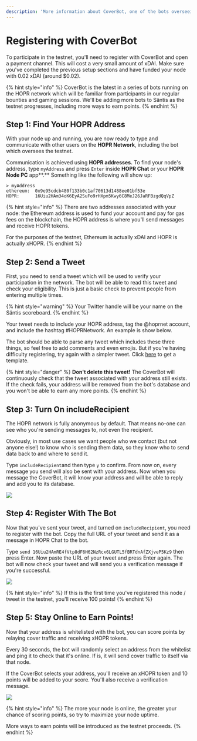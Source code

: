 ```yaml
---
description: 'More information about CoverBot, one of the bots overseeing the Säntis testnet'
---
```


# Registering with CoverBot

To participate in the testnet, you'll need to register with CoverBot and open a payment channel. This will cost a very small amount of xDAI. Make sure you've completed the previous setup sections and have funded your node with 0.02 xDAI \(around \$0.02\).

{% hint style="info" %}
CoverBot is the latest in a series of bots running on the HOPR network which will be familiar from participants in our regular bounties and gaming sessions. We'll be adding more bots to Säntis as the testnet progresses, including more ways to earn points.
{% endhint %}

## Step 1: Find Your HOPR Address

With your node up and running, you are now ready to type and communicate with other users on the **HOPR Network**, including the bot which oversees the testnet.

Communication is achieved using **HOPR addresses.** To find your node's address, type `myAddress` and press `Enter` inside **HOPR Chat** or your **HOPR Node PC** app**.** Something like the following will show up:

```text
> myAddress
ethereum:  0x9e95cdcb480f133b0c1af70613d1488ee01bf53e
HOPR:      16Uiu2HAm34oK6EyA2SuFo9rHXpm5Kwy6C8MeJ26JaRFBzgdQqVpZ
```

{% hint style="info" %}
There are two addresses associated with your node: the Ethereum address is used to fund your account and pay for gas fees on the blockchain, the HOPR address is where you'll send messages and receive HOPR tokens.

For the purposes of the testnet, Ethereum is actually xDAI and HOPR is actually xHOPR.
{% endhint %}

## Step 2: Send a Tweet

First, you need to send a tweet which will be used to verify your participation in the network. The bot will be able to read this tweet and check your eligibility. This is just a basic check to prevent people from entering multiple times.

{% hint style="warning" %}
Your Twitter handle will be your name on the Säntis scoreboard.
{% endhint %}

Your tweet needs to include your HOPR address, tag the @hoprnet account, and include the hashtag \#HOPRNetwork. An example is show below.

The bot should be able to parse any tweet which includes these three things, so feel free to add comments and even emojis. But if you're having difficulty registering, try again with a simpler tweet. Click [here](https://twitter.com/intent/tweet?original_referer=https%3A%2F%2Fsaentis.hoprnet.org%2F&ref_src=twsrc%5Etfw&related=hoprnet&text=Signing%20up%20to%20earn%20%24HOPR%20on%20the%20%23HOPRnetwork.%20My%20%40hoprnet%20address%20is%3A%20&tw_p=tweetbutton) to get a template.

{% hint style="danger" %}
**Don't delete this tweet!** The CoverBot will continuously check that the tweet associated with your address still exists. If the check fails, your address will be removed from the bot's database and you won't be able to earn any more points.
{% endhint %}

## Step 3: Turn On includeRecipient

The HOPR network is fully anonymous by default. That means no-one can see who you're sending messages to, not even the recipient.

Obviously, in most use cases we want people who we contact \(but not anyone else!\) to know who is sending them data, so they know who to send data back to and where to send it.

Type `includeRecipient`and then type `y` to confirm. From now on, every message you send will also be sent with your address. Now when you message the CoverBot, it will know your address and will be able to reply and add you to its database.

![](../../.gitbook/assets/include-recipient.png)

## Step 4: Register With The Bot

Now that you've sent your tweet, and turned on `includeRecipient`, you need to register with the bot. Copy the full URL of your tweet and send it as a message in HOPR Chat to the bot.

Type `send 16Uiu2HAmRE4fVtp8dF6H62NzRcx6LGUTL5fBRTdnAfZXjveP5Kz9` then press Enter. Now paste the URL of your tweet and press Enter again. The bot will now check your tweet and will send you a verification message if you're successful.

![](../../.gitbook/assets/verification-1.png)

{% hint style="info" %}
If this is the first time you've registered this node / tweet in the testnet, you'll receive 100 points!
{% endhint %}

## Step 5: Stay Online to Earn Points!

Now that your address is whitelisted with the bot, you can score points by relaying cover traffic and receiving xHOPR tokens.

Every 30 seconds, the bot will randomly select an address from the whitelist and ping it to check that it's online. If is, it will send cover traffic to itself via that node.

If the CoverBot selects your address, you'll receive an xHOPR token and 10 points will be added to your score. You'll also receive a verification message.

![](../../.gitbook/assets/verification-2.png)

{% hint style="info" %}
The more your node is online, the greater your chance of scoring points, so try to maximize your node uptime.

More ways to earn points will be introduced as the testnet proceeds.
{% endhint %}

